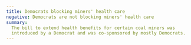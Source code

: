 ```yaml
---
title: Democrats blocking miners' health care
negative: Democrats are not blocking miners' health care
summary:
  The bill to extend health benefits for certain coal miners was
  introduced by a Democrat and was co-sponsored by mostly Democrats.
---
```

